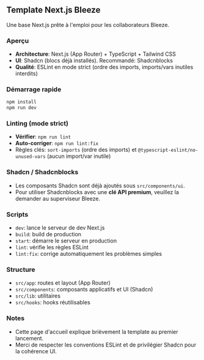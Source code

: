 ## Template Next.js Bleeze

Une base Next.js prête à l'emploi pour les collaborateurs Bleeze.

### Aperçu
- **Architecture**: Next.js (App Router) + TypeScript + Tailwind CSS
- **UI**: Shadcn (blocs déjà installés). Recommandé: Shadcnblocks
- **Qualité**: ESLint en mode strict (ordre des imports, imports/vars inutiles interdits)

### Démarrage rapide
```bash
npm install
npm run dev
```

### Linting (mode strict)
- **Vérifier**: `npm run lint`
- **Auto-corriger**: `npm run lint:fix`
- Règles clés: `sort-imports` (ordre des imports) et `@typescript-eslint/no-unused-vars` (aucun import/var inutile)

### Shadcn / Shadcnblocks
- Les composants Shadcn sont déjà ajoutés sous `src/components/ui`.
- Pour utiliser Shadcnblocks avec une **clé API premium**, veuillez la demander au superviseur Bleeze.

### Scripts
- `dev`: lance le serveur de dev Next.js
- `build`: build de production
- `start`: démarre le serveur en production
- `lint`: vérifie les règles ESLint
- `lint:fix`: corrige automatiquement les problèmes simples

### Structure
- `src/app`: routes et layout (App Router)
- `src/components`: composants applicatifs et UI (Shadcn)
- `src/lib`: utilitaires
- `src/hooks`: hooks réutilisables

### Notes
- Cette page d'accueil explique brièvement la template au premier lancement.
- Merci de respecter les conventions ESLint et de privilégier Shadcn pour la cohérence UI.


